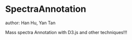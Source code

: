 SpectraAnnotation
=================
author: Han Hu, Yan Tan

Mass spectra Annotation with D3.js and other techniques!!!
